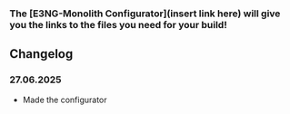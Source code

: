 ### The [E3NG-Monolith Configurator](insert link here) will give you the links to the files you need for your build!

## Changelog

### 27.06.2025

- Made the configurator
